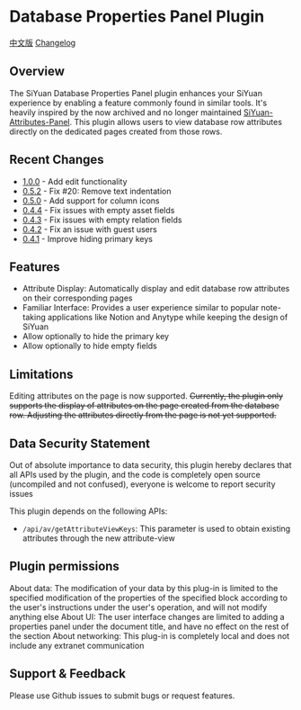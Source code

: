 # Database Properties Panel Plugin

[中文版](./README.zh_CN.md)
[Changelog](./CHANGELOG.md)

## Overview

The SiYuan Database Properties Panel plugin enhances your SiYuan experience by enabling a feature commonly found in similar tools.
It's heavily inspired by the now archived and no longer maintained [SiYuan-Attributes-Panel](https://github.com/TransMux/SiYuan-Attributes-Panel/).
This plugin allows users to view database row attributes directly on the dedicated pages created from those rows.

## Recent Changes

- [1.0.0](https://github.com/Macavity/siyuan-database-properties-panel/releases/tag/v1.0.0) - Add edit functionality
- [0.5.2](https://github.com/Macavity/siyuan-database-properties-panel/releases/tag/v0.5.2) - Fix #20: Remove text indentation
- [0.5.0](https://github.com/Macavity/siyuan-database-properties-panel/releases/tag/v0.5.0) - Add support for column icons
- [0.4.4](https://github.com/Macavity/siyuan-database-properties-panel/releases/tag/v0.4.4) - Fix issues with empty asset fields
- [0.4.3](https://github.com/Macavity/siyuan-database-properties-panel/releases/tag/v0.4.3) - Fix issues with empty relation fields
- [0.4.2](https://github.com/Macavity/siyuan-database-properties-panel/releases/tag/v0.4.2) - Fix an issue with guest users
- [0.4.1](https://github.com/Macavity/siyuan-database-properties-panel/releases/tag/v0.4.1) - Improve hiding primary keys

## Features

- Attribute Display: Automatically display and edit database row attributes on their corresponding pages
- Familiar Interface: Provides a user experience similar to popular note-taking applications like Notion and Anytype while keeping the design of SiYuan
- Allow optionally to hide the primary key
- Allow optionally to hide empty fields

## Limitations

Editing attributes on the page is now supported.
~~Currently, the plugin only supports the display of attributes on the page created from the database row.
Adjusting the attributes directly from the page is not yet supported.~~

## Data Security Statement

Out of absolute importance to data security, this plugin hereby declares that all APIs used by the plugin, and the code is completely open source (uncompiled and not confused), everyone is welcome to report security issues

This plugin depends on the following APIs:

- `/api/av/getAttributeViewKeys`: This parameter is used to obtain existing attributes through the new attribute-view

## Plugin permissions

About data: The modification of your data by this plug-in is limited to the specified modification of the properties of the specified block according to the user's instructions under the user's operation, and will not modify anything else
About UI: The user interface changes are limited to adding a properties panel under the document title, and have no effect on the rest of the section
About networking: This plug-in is completely local and does not include any extranet communication

## Support & Feedback

Please use Github issues to submit bugs or request features.
